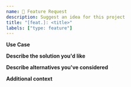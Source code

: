 ```yaml
---
name: 🚀 Feature Request
description: Suggest an idea for this project
title: "[feat.]: <title>"
labels: ["type: feature"]
---
```


**Use Case**
<!-- A clear and concise description of what is the intended usage scenario is. -->

**Describe the solution you'd like**
<!-- A clear and concise description of what you want to happen. -->

**Describe alternatives you've considered**
<!-- A clear and concise description of any alternative solutions or features you've considered. -->

**Additional context**
<!-- Add any other context or screenshots about the feature request here. -->
